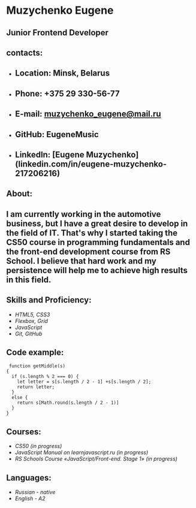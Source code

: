 # __Muzychenko Eugene__ 
 __Junior Frontend Developer__
---
__contacts:__
---
* ## __Location:__ Minsk, Belarus
* ## __Phone:__  +375 29 330-56-77
* ## __E-mail:__ muzychenko_eugene@mail.ru
* ## __GitHub:__ EugeneMusic
* ## __LinkedIn:__ [Eugene Muzychenko] (linkedin.com/in/eugene-muzychenko-217206216)
__About:__
---
I am currently working in the automotive business, but I have a great desire to develop in the field of IT. That's why I started taking the CS50 course in programming fundamentals and the front-end development course from RS School. I believe that hard work and my persistence will help me to achieve high results in this field.
--------------------------------------------------------------------------
__Skills and Proficiency:__
---
* *HTML5, CSS3*
* *Flexbox, Grid*
* *JavaScript*
* *Git, GitHub*

__Code example:__
---
```
 function getMiddle(s)
{
  if (s.length % 2 === 0) {
    let letter = s[s.length / 2 - 1] +s[s.length / 2];
    return letter;
  }
  else {
    return s[Math.round(s.length / 2 - 1)]
  }
}
```
__Courses:__
---
* *CS50 (in progress)*
* *JavaScript Manual on learnjavascript.ru (in progress)*
* *RS Schools Course «JavaScript/Front-end. Stage 1» (in progress)*

__Languages:__
---
* *Russian - native*
* *English - A2*
